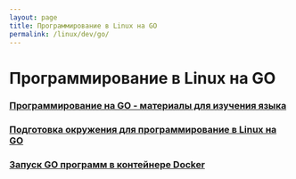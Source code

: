 ```yaml
---
layout: page
title: Программирование в Linux на GO
permalink: /linux/dev/go/
---
```


# Программирование в Linux на GO


### [Программирование на GO - материалы для изучения языка](/linux/dev/go/materials/)

### [Подготовка окружения для программирование в Linux на GO](/linux/dev/go/env/)

### [Запуск GO программ в контейнере Docker](/linux/dev/go/go-in-docker/)
